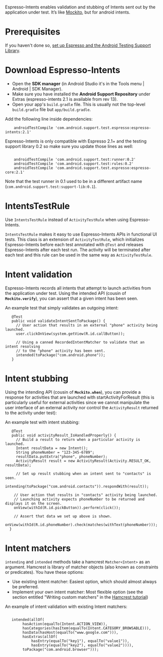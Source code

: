 Espresso-Intents enables validation and stubbing of Intents sent out by the application under test. It’s like [Mockito](http://mockito.org/), but for android intents.

# Prerequisites #

If you haven't done so, [set up Espresso and the Android Testing Support Library](https://code.google.com/p/android-test-kit/wiki/EspressoSetupInstructions).

# Download Espresso-Intents #

  * Open the **SDK manager** (in Android Studio it's in the Tools menu | Android | SDK Manager).
  * Make sure you have installed the **Android Support Repository** under Extras (espresso-intents 2.1 is available from rev 13).
  * Open your app's `build.gradle` file. This is usually not the top-level `build.gradle` file but `app/build.gradle`.

Add the following line inside dependencies:

```
    androidTestCompile 'com.android.support.test.espresso:espresso-intents:2.1'
```

Espresso-Intents is only compatible with Espresso 2.1+ and the testing support library 0.2 so make sure you update those lines as well:

```

    androidTestCompile 'com.android.support.test:runner:0.2'
    androidTestCompile 'com.android.support.test:rules:0.2'
    androidTestCompile 'com.android.support.test.espresso:espresso-core:2.1'
```

Note that the test runner in 0.1 used to be in a different artifact name (`com.android.support.test:support-lib:0.1`).

# IntentsTestRule #

Use `IntentsTestRule` instead of `ActivityTestRule` when using Espresso-Intents.

`IntentsTestRule` makes it easy to use Espresso-Intents APIs in functional UI tests. This class is an extension of `ActivityTestRule`, which initializes Espresso-Intents before each test annotated with `@Test` and releases Espresso-Intents after each test run. The activity will be terminated after each test and this rule can be used in the same way as `ActivityTestRule`.

# Intent validation #
Espresso-Intents records all intents that attempt to launch activities from the application under test. Using the intended API (cousin of **`Mockito.verify`**), you can assert that a given intent has been seen.

An example test that simply validates an outgoing intent:

```
   @Test
   public void validateIntentSentToPackage() {
     // User action that results in an external "phone" activity being launched.
     user.clickOnView(system.getView(R.id.callButton));
  
     // Using a canned RecordedIntentMatcher to validate that an intent resolving
     // to the "phone" activity has been sent.
     intended(toPackage("com.android.phone"));
   }
```


# Intent stubbing #
Using the intending API (cousin of **`Mockito.when`**), you can provide a response for activities that are launched with startActivityForResult (this is particularly useful for external activities since we cannot manipulate the user interface of an external activity nor control the `ActivityResult` returned to the activity under test):

An example test with intent stubbing:

```
   @Test
   public void activityResult_IsHandledProperly() {
     // Build a result to return when a particular activity is launched.
     Intent resultData = new Intent();
     String phoneNumber = "123-345-6789";
     resultData.putExtra("phone", phoneNumber);
     ActivityResult result = new ActivityResult(Activity.RESULT_OK, resultData);
  
     // Set up result stubbing when an intent sent to "contacts" is seen.
     intending(toPackage("com.android.contacts")).respondWith(result));
  
    // User action that results in "contacts" activity being launched.
    // Launching activity expects phoneNumber to be returned and displays it on the screen.
    onView(withId(R.id.pickButton)).perform(click());

    // Assert that data we set up above is shown.
    onView(withId(R.id.phoneNumber).check(matches(withText(phoneNumber)));
  }

```

# Intent matchers #
`intending` and `intended` methods take a hamcrest `Matcher<Intent>` as an argument. Hamcrest is library of matcher objects (also known as constraints or predicates). You have these options:
  * Use existing intent matcher: Easiest option, which should almost always be preferred.
  * Implement your own intent matcher: Most flexible option (see the section entitled "Writing custom matchers" in the [Hamcrest tutorial](http://code.google.com/p/hamcrest/wiki/Tutorial))

An example of intent validation with existing Intent matchers:
```

   intended(allOf(
        hasAction(equalTo(Intent.ACTION_VIEW)),
        hasCategories(hasItem(equalTo(Intent.CATEGORY_BROWSABLE))),
        hasData(hasHost(equalTo("www.google.com"))),
        hasExtras(allOf(
            hasEntry(equalTo("key1"), equalTo("value1")),
            hasEntry(equalTo("key2"), equalTo("value2")))),
        toPackage("com.android.browser")));
```